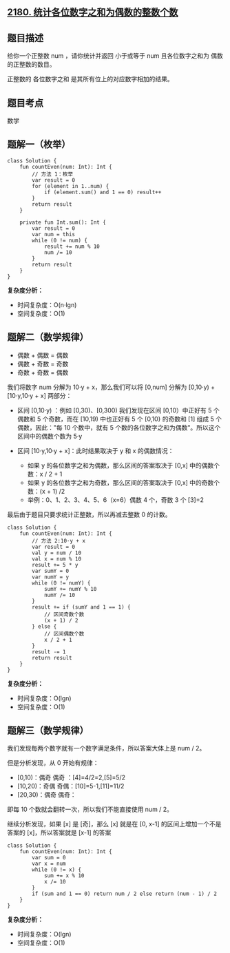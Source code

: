 ## [2180. 统计各位数字之和为偶数的整数个数](https://leetcode.cn/problems/count-integers-with-even-digit-sum/description/)

## 题目描述

给你一个正整数 num ，请你统计并返回 小于或等于 num 且各位数字之和为 偶数 的正整数的数目。

正整数的 各位数字之和 是其所有位上的对应数字相加的结果。

## 题目考点

数学

## 题解一（枚举）
 
```
class Solution {
    fun countEven(num: Int): Int {
        // 方法 1：枚举
        var result = 0
        for (element in 1..num) {
            if (element.sum() and 1 == 0) result++
        }
        return result
    }

    private fun Int.sum(): Int {
        var result = 0
        var num = this
        while (0 != num) {
            result += num % 10
            num /= 10
        }
        return result
    }
}
```

**复杂度分析：**

- 时间复杂度：O(n·lgn)
- 空间复杂度：O(1) 

## 题解二（数学规律）

- 偶数 + 偶数 = 偶数
- 偶数 + 奇数 = 奇数
- 奇数 + 奇数 = 偶数

我们将数字 num 分解为 10·y + x，那么我们可以将 [0,num] 分解为 [0,10·y) + [10·y,10·y + x] 两部分：

- 区间 [0,10·y) ：例如 [0,30)、[0,300) 我们发现在区间 [0,10）中正好有 5 个偶数和 5 个奇数，而在 [10,19) 中也正好有 5 个 [0,10} 的奇数和 [1] 组成 5 个偶数，因此："每 10 个数中，就有 5 个数的各位数字之和为偶数"。所以这个区间中的偶数个数为 5·y

- 区间 [10·y,10·y + x]：此时结果取决于 y 和 x 的偶数情况：
  
   - 如果 y 的各位数字之和为偶数，那么区间的答案取决于 [0,x] 中的偶数个数：x / 2 + 1
   - 如果 y 的各位数字之和为奇数，那么区间的答案取决于 [0,x] 中的奇数个数：(x + 1) /2
   - 举例：0、1、2、3、4、5、6（x=6）偶数 4 个，奇数 3 个 [3]=2

最后由于题目只要求统计正整数，所以再减去整数 0 的计数。

```
class Solution {
    fun countEven(num: Int): Int {
        // 方法 2:10·y + x
        var result = 0
        val y = num / 10
        val x = num % 10
        result += 5 * y
        var sumY = 0
        var numY = y
        while (0 != numY) {
            sumY += numY % 10
            numY /= 10
        }
        result += if (sumY and 1 == 1) {
            // 区间奇数个数
            (x + 1) / 2
        } else {
            // 区间偶数个数
            x / 2 + 1
        }
        result -= 1
        return result
    }
}
```

**复杂度分析：**

- 时间复杂度：O(lgn)
- 空间复杂度：O(1) 

## 题解三（数学规律）

我们发现每两个数字就有一个数字满足条件，所以答案大体上是 num / 2。

但是分析发现，从 0 开始有规律：

- [0,10)：偶奇 偶奇 ：[4]=4/2=2,[5]=5/2
- [10,20)：奇偶 奇偶：[10]=5-1,[11]=11/2
- [20,30)：偶奇 偶奇：

即每 10 个数就会翻转一次，所以我们不能直接使用 num / 2。

继续分析发现，如果 [x] 是 [奇]，那么 [x] 就是在 [0, x-1] 的区间上增加一个不是答案的 [x]，所以答案就是 [x-1] 的答案

```
class Solution {
    fun countEven(num: Int): Int {
        var sum = 0
        var x = num
        while (0 != x) {
            sum += x % 10
            x /= 10
        }
        if (sum and 1 == 0) return num / 2 else return (num - 1) / 2
    }
}
```

**复杂度分析：**

- 时间复杂度：O(lgn)
- 空间复杂度：O(1) 
